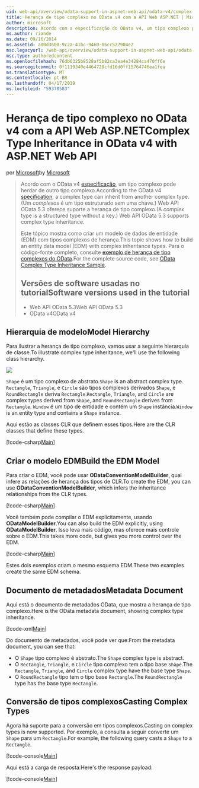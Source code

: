 ```yaml
---
uid: web-api/overview/odata-support-in-aspnet-web-api/odata-v4/complex-type-inheritance-in-odata-v4
title: Herança de tipo complexo no OData v4 com a API Web ASP.NET | Microsoft Docs
author: microsoft
description: Acordo com a especificação do OData v4, um tipo complexo pode herdar de outro tipo complexo. (Um tipo complexo é um tipo estruturado sem uma chave.) API da Web...
ms.author: riande
ms.date: 09/16/2014
ms.assetid: a00d3600-9c2a-41bc-9460-06cc527904e2
msc.legacyurl: /web-api/overview/odata-support-in-aspnet-web-api/odata-v4/complex-type-inheritance-in-odata-v4
msc.type: authoredcontent
ms.openlocfilehash: 76db6325b8528af5b82ca3ea4e34284ca470ff6e
ms.sourcegitcommit: 0f1119340e4464720cfd16d0ff15764746ea1fea
ms.translationtype: MT
ms.contentlocale: pt-BR
ms.lasthandoff: 04/17/2019
ms.locfileid: "59378583"
---
```

# <a name="complex-type-inheritance-in-odata-v4-with-aspnet-web-api"></a><span data-ttu-id="e041e-104">Herança de tipo complexo no OData v4 com a API Web ASP.NET</span><span class="sxs-lookup"><span data-stu-id="e041e-104">Complex Type Inheritance in OData v4 with ASP.NET Web API</span></span>

<span data-ttu-id="e041e-105">por [Microsoft](https://github.com/microsoft)</span><span class="sxs-lookup"><span data-stu-id="e041e-105">by [Microsoft](https://github.com/microsoft)</span></span>

> <span data-ttu-id="e041e-106">Acordo com o OData v4 [especificação](http://www.odata.org/documentation/odata-version-4-0/), um tipo complexo pode herdar de outro tipo complexo.</span><span class="sxs-lookup"><span data-stu-id="e041e-106">According to the OData v4 [specification](http://www.odata.org/documentation/odata-version-4-0/), a complex type can inherit from another complex type.</span></span> <span data-ttu-id="e041e-107">(Um *complexos* é um tipo estruturado sem uma chave.) Web API OData 5.3 oferece suporte a herança de tipo complexo.</span><span class="sxs-lookup"><span data-stu-id="e041e-107">(A *complex* type is a structured type without a key.) Web API OData 5.3 supports complex type inheritance.</span></span>
> 
> <span data-ttu-id="e041e-108">Este tópico mostra como criar um modelo de dados de entidade (EDM) com tipos complexos de herança.</span><span class="sxs-lookup"><span data-stu-id="e041e-108">This topic shows how to build an entity data model (EDM) with complex inheritance types.</span></span> <span data-ttu-id="e041e-109">Para o código-fonte completo, consulte [exemplo de herança de tipo complexos do OData](http://aspnet.codeplex.com/sourcecontrol/latest#Samples/WebApi/OData/v4/ODataComplexTypeInheritanceSample/ReadMe.txt).</span><span class="sxs-lookup"><span data-stu-id="e041e-109">For the complete source code, see [OData Complex Type Inheritance Sample](http://aspnet.codeplex.com/sourcecontrol/latest#Samples/WebApi/OData/v4/ODataComplexTypeInheritanceSample/ReadMe.txt).</span></span>
> 
> ## <a name="software-versions-used-in-the-tutorial"></a><span data-ttu-id="e041e-110">Versões de software usadas no tutorial</span><span class="sxs-lookup"><span data-stu-id="e041e-110">Software versions used in the tutorial</span></span>
> 
> 
> - <span data-ttu-id="e041e-111">Web API OData 5.3</span><span class="sxs-lookup"><span data-stu-id="e041e-111">Web API OData 5.3</span></span>
> - <span data-ttu-id="e041e-112">OData v4</span><span class="sxs-lookup"><span data-stu-id="e041e-112">OData v4</span></span>


## <a name="model-hierarchy"></a><span data-ttu-id="e041e-113">Hierarquia de modelo</span><span class="sxs-lookup"><span data-stu-id="e041e-113">Model Hierarchy</span></span>

<span data-ttu-id="e041e-114">Para ilustrar a herança de tipo complexo, vamos usar a seguinte hierarquia de classe.</span><span class="sxs-lookup"><span data-stu-id="e041e-114">To illustrate complex type inheritance, we'll use the following class hierarchy.</span></span>

![](complex-type-inheritance-in-odata-v4/_static/image1.png)

<span data-ttu-id="e041e-115">`Shape` é um tipo complexo de abstrato.</span><span class="sxs-lookup"><span data-stu-id="e041e-115">`Shape` is an abstract complex type.</span></span> <span data-ttu-id="e041e-116">`Rectangle`, `Triangle`, e `Circle` são tipos complexos derivados `Shape`, e `RoundRectangle` deriva `Rectangle`.</span><span class="sxs-lookup"><span data-stu-id="e041e-116">`Rectangle`, `Triangle`, and `Circle` are complex types derived from `Shape`, and `RoundRectangle` derives from `Rectangle`.</span></span> <span data-ttu-id="e041e-117">`Window` é um tipo de entidade e contém um `Shape` instância.</span><span class="sxs-lookup"><span data-stu-id="e041e-117">`Window` is an entity type and contains a `Shape` instance.</span></span>

<span data-ttu-id="e041e-118">Aqui estão as classes CLR que definem esses tipos.</span><span class="sxs-lookup"><span data-stu-id="e041e-118">Here are the CLR classes that define these types.</span></span>

[!code-csharp[Main](complex-type-inheritance-in-odata-v4/samples/sample1.cs)]

## <a name="build-the-edm-model"></a><span data-ttu-id="e041e-119">Criar o modelo EDM</span><span class="sxs-lookup"><span data-stu-id="e041e-119">Build the EDM Model</span></span>

<span data-ttu-id="e041e-120">Para criar o EDM, você pode usar **ODataConventionModelBuilder**, qual infere as relações de herança dos tipos de CLR.</span><span class="sxs-lookup"><span data-stu-id="e041e-120">To create the EDM, you can use **ODataConventionModelBuilder**, which infers the inheritance relationships from the CLR types.</span></span>

[!code-csharp[Main](complex-type-inheritance-in-odata-v4/samples/sample2.cs)]

<span data-ttu-id="e041e-121">Você também pode compilar o EDM explicitamente, usando **ODataModelBuilder**.</span><span class="sxs-lookup"><span data-stu-id="e041e-121">You can also build the EDM explicitly, using **ODataModelBuilder**.</span></span> <span data-ttu-id="e041e-122">Isso leva mais código, mas oferece mais controle sobre o EDM.</span><span class="sxs-lookup"><span data-stu-id="e041e-122">This takes more code, but gives you more control over the EDM.</span></span>

[!code-csharp[Main](complex-type-inheritance-in-odata-v4/samples/sample3.cs)]

<span data-ttu-id="e041e-123">Estes dois exemplos criam o mesmo esquema EDM.</span><span class="sxs-lookup"><span data-stu-id="e041e-123">These two examples create the same EDM schema.</span></span>

## <a name="metadata-document"></a><span data-ttu-id="e041e-124">Documento de metadados</span><span class="sxs-lookup"><span data-stu-id="e041e-124">Metadata Document</span></span>

<span data-ttu-id="e041e-125">Aqui está o documento de metadados OData, que mostra a herança de tipo complexo.</span><span class="sxs-lookup"><span data-stu-id="e041e-125">Here is the OData metadata document, showing complex type inheritance.</span></span>

[!code-xml[Main](complex-type-inheritance-in-odata-v4/samples/sample4.xml?highlight=13,17,25,30)]

<span data-ttu-id="e041e-126">Do documento de metadados, você pode ver que:</span><span class="sxs-lookup"><span data-stu-id="e041e-126">From the metadata document, you can see that:</span></span>

- <span data-ttu-id="e041e-127">O `Shape` tipo complexo é abstrato.</span><span class="sxs-lookup"><span data-stu-id="e041e-127">The `Shape` complex type is abstract.</span></span>
- <span data-ttu-id="e041e-128">O `Rectangle`, `Triangle`, e `Circle` tipo complexo tem o tipo base `Shape`.</span><span class="sxs-lookup"><span data-stu-id="e041e-128">The `Rectangle`, `Triangle`, and `Circle` complex type have the base type `Shape`.</span></span>
- <span data-ttu-id="e041e-129">O `RoundRectangle` tipo tem o tipo base `Rectangle`.</span><span class="sxs-lookup"><span data-stu-id="e041e-129">The `RoundRectangle` type has the base type `Rectangle`.</span></span>

## <a name="casting-complex-types"></a><span data-ttu-id="e041e-130">Conversão de tipos complexos</span><span class="sxs-lookup"><span data-stu-id="e041e-130">Casting Complex Types</span></span>

<span data-ttu-id="e041e-131">Agora há suporte para a conversão em tipos complexos.</span><span class="sxs-lookup"><span data-stu-id="e041e-131">Casting on complex types is now supported.</span></span> <span data-ttu-id="e041e-132">Por exemplo, a consulta a seguir converte um `Shape` para um `Rectangle`.</span><span class="sxs-lookup"><span data-stu-id="e041e-132">For example, the following query casts a `Shape` to a `Rectangle`.</span></span>

[!code-console[Main](complex-type-inheritance-in-odata-v4/samples/sample5.cmd)]

<span data-ttu-id="e041e-133">Aqui está a carga de resposta:</span><span class="sxs-lookup"><span data-stu-id="e041e-133">Here's the response payload:</span></span>

[!code-console[Main](complex-type-inheritance-in-odata-v4/samples/sample6.cmd)]
